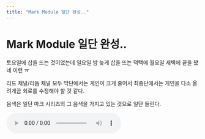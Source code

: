 ```yaml
---
title: "Mark Module 일단 완성.."
---
```

# Mark Module 일단 완성..


토요일에 삽을 뜨는 것이었는데 일요일 밤 늦게 삽을 뜨는 덕택에 월요일 새벽에 끝을 봤네 이런 ㅠ




리드 채널/리듬 채널 모두 막단에서는 게인이 크게 줄어서 최종단에서는 게인을 다소 올려게끔 회로를 수정해야 할 것 같다.




음색은 일단 마크 시리즈의 그 음색을 가지고 있는 것으로 일단 들린다.










![audio](1f2154001c2c404cdd26cbd2449ac54e.mp3)












